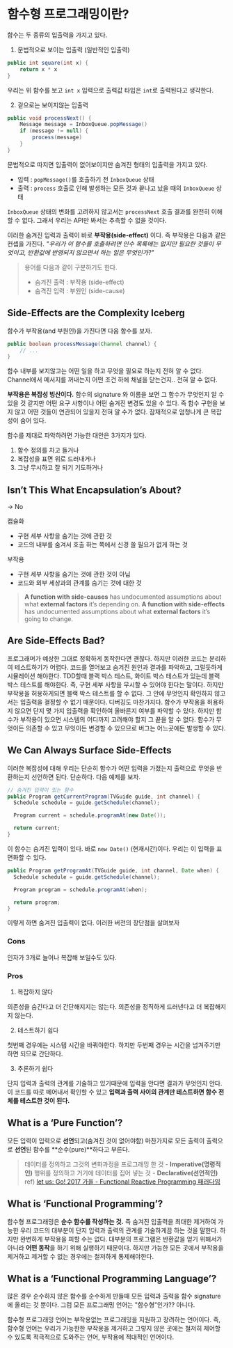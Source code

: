 # 함수형 프로그래밍이란?

함수는 두 종류의 입출력을 가지고 있다.

1. 문법적으로 보이는 입출력 (일반적인 입출력)

~~~ java
public int square(int x) {
    return x * x
}
~~~

우리는 위 함수를 보고 `int x` 입력으로 출력값 타입은 `int`로 출력된다고 생각한다.

2. 겉으로는 보이지않는 입출력

~~~ java
public void processNext() {
    Message message = InboxQueue.popMessage()
    if (message != null) {
        process(message)
    }
}
~~~

문법적으로 따지면 입출력이 없어보이지만 숨겨진 형태의 입출력을 가지고 있다. 

* 입력 : `popMessage()`를 호출하기 전 `InboxQueue` 상태
* 출력 : `process` 호출로 인해 발생하는 모든 것과 끝나고 났을 때의 `InboxQueue` 상태


`InboxQueue` 상태의 변화를 고려하지 않고서는 `processNext` 호출 결과를 완전히 이해할 수 없다. 그래서 우리는 API만 봐서는 추측할 수 없을 것이다.

이러한 숨겨진 입력과 출력이 바로 **부작용(side-effect)** 이다. 즉 부작용은 다음과 같은 컨셉을 가진다. *"우리가 이 함수를 호출하려면 인수 목록에는 없지만 필요한 것들이 무엇이고, 반환값에 반영되지 않으면서 하는 일은 무엇인가?"*

> 용어를 다음과 같이 구분하기도 한다.
> * 숨겨진 출력 : 부작용 (side-effect)
> * 숨격진 입력 : 부원인 (side-cause)

## Side-Effects are the Complexity Iceberg

함수가 부작용(and 부원인)을 가진다면 다음 함수를 보자.

``` java
public boolean processMessage(Channel channel) {
    // ...
}
```
함수 내부를 보지않고는 어떤 일을 하고 무엇을 필요로 하는지 전혀 알 수 없다. Channel에서 메서지를 꺼내는지 어떤 조건 하에 채널을 닫는건지.. 전혀 알 수 없다.


**부작용은 복잡성 빙산이다.** 함수의 signature 와 이름을 보면 그 함수가 무엇인지 알 수 있을 것 같지만 어떤 요구 사항이나 어떤 숨겨진 변경도 있을 수 있다. 즉 함수 구현을 보지 않고 어떤 것들이 연관되어 있을지 전혀 알 수가 없다. 잠재적으로 엄청나게 큰 복잡성이 숨어 있다. 

함수를 제대로 파악하려면 가능한 대안은 3가지가 있다.
1. 함수 정의를 차고 들거나
2. 복잡성을 표면 위로 드러내거나
3. 그냥 무시하고 잘 되기 기도하거나

## Isn’t This What Encapsulation’s About?
-> No

캡슐화
- 구현 세부 사항을 숨기는 것에 관한 것
- 코드의 내부를 숨겨서 호출 하는 쪽에서 신경 쓸 필요가 없게 하는 것

부작용
- 구현 세부 사항을 숨기는 것에 관한 것이 아님
- 코드와 외부 세상과의 관계를 숨기는 것에 대한 것

> **A function with side-causes** has undocumented assumptions about what **external factors** it’s depending on.
> **A function with side-effects** has undocumented assumptions about what **external factors** it’s going to change.

## Are Side-Effects Bad?

프로그래머가 예상한 그대로 정확하게 동작한다면 괜찮다. 하지만 이러한 코드는 분리하여 테스트하기가 어렵다. 코드를 열어보고 숨겨진 원인과 결과를 파악하고, 그럴듯하게 시뮬레이션 해야한다. TDD할때 블랙 박스 테스트, 화이트 박스 테스트가 있는데 블랙 박스 테스트를 해야한다. 즉, 구현 세부 사항을 무시할 수 있어야 한다는 말이다. 하지만 부작용을 허용하게되면 블랙 박스 테스트를 할 수 없다. 그 안에 무엇인지 확인하지 않고서는 입출력을 결정할 수 없기 때문이다. 디버깅도 마찬가지다. 함수가 부작용을 허용하지 않으면 단지 몇 가지 입출력을 확인하여 올바른지 여부를 파악할 수 있다. 하지만 함수가 부작용이 있으면 시스템의 어디까지 고려해야 할지 그 끝을 알 수 없다. 함수가 무엇이든 의존할 수 있고 무잇이든 변경할 수 있으므로 버그는 어느곳에든 발생할 수 있다. 

## We Can Always Surface Side-Effects
이러한 복잡성에 대해 우리는 단순히 함수가 어떤 입력을 가졌는지 출력으로 무엇을 반환하는지 선언하면 된다. 단순하다. 다음 예제를 보자.

~~~ java
// 숨겨진 입력이 있는 함수
public Program getCurrentProgram(TVGuide guide, int channel) {
  Schedule schedule = guide.getSchedule(channel);

  Program current = schedule.programAt(new Date());

  return current;
}
~~~

이 함수는 숨겨진 입력이 있다. 바로 `new Date()` (현재시간)이다. 우리는 이 입력을 표면화할 수 있다. 


~~~ java
public Program getProgramAt(TVGuide guide, int channel, Date when) {
  Schedule schedule = guide.getSchedule(channel);

  Program program = schedule.programAt(when);

  return program;
}
~~~

이렇게 하면 숨겨진 입출력이 없다. 이러한 버전의 장단점을 살펴보자

### Cons

인자가 3개로 늘어나 복잡해 보일수도 있다.

### Pros

1. 복잡하지 않다

의존성을 숨긴다고 더 간단해지지는 않는다. 의존성을 정직하게 드러낸다고 더 복잡해지지 않는다.

2. 테스트하기 쉽다

첫번째 경우에는 시스템 시간을 바꿔야한다. 하지만 두번째 경우는 시간을 넘겨주기만 하면 되므로 간단하다. 

3. 추론하기 쉽다 

단지 입력과 출력의 관계를 기술하고 있기때문에 입력을 안다면 결과가 무엇인지 안다. 이 코드를 따로 떼어내서 확인할 수 있고 **입력과 출력 사이의 관계만 테스트하면 함수 전체를 테스트한 것이 된다.**

## What is a ‘Pure Function’?

모든 입력이 입력으로 **선언**되고(숨겨진 것이 없어야함) 마찬가지로 모든 출력이 출력으로 **선언**된 함수를 **순수(pure)**하다고 부른다.

> 데이터를 정의하고 그것의 변화과정을 프로그래밍 한 것 - **Imperative(명령적인)**
> 행위를 정의하고 거기에 데이터를 집어 넣는 것 - **Declarative(선언적인)**
> ref) [let us: Go! 2017 가을 - Functional Reactive Programming 패러다임](https://www.youtube.com/watch?v=cXi_CmZuBgg&feature=youtu.be)

## What is ‘Functional Programming’?

함수형 프로그래밍은 **순수 함수를 작성하는 것.** 즉 숨겨진 입출력을 최대한 제거하여 가능한 우리 코드의 대부분이 단지 입력과 출력의 관계를 기술하게끔 하는 것을 말한다. 하지만 완변하게 부작용을 피할 수는 없다. 대부분의 프로그램은 반환값을 얻기 위해서가 아니라 **어떤 동작**을 하기 위해 실행하기 때문이다. 하지만 가능한 모든 곳에서 부작용을 제거하고 제거할 수 없는 경우에는 철저하게 통제해야한다.


## What is a ‘Functional Programming Language’?

많은 경우 순수하지 않은 함수를 순수하게 만들때 모든 입력과 출력을 함수 signature에 올리는 것 뿐이다. 그럼 모든 프로그래밍 언어는 "함수형"인가?? 아니다.

함수형 프로그래밍 언어는 부작용없는 프로그래밍을 지원하고 장려하는 언어이다. 즉, 함수형 언어는 우리가 가능한한 부작용을 제거하고 그렇지 않은 곳에는 철저히 제어할 수 있도록 적극적으로 도와주는 언어, 부작용에 적대적인 언어이다.

